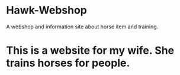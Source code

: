 # Hawk-Webshop
A webshop and information site about horse item and training.
# This is a website for my wife. She trains horses for people.

